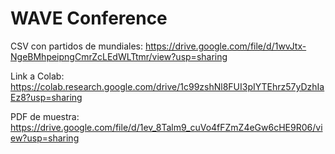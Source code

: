 # WAVE Conference

CSV con partidos de mundiales: https://drive.google.com/file/d/1wvJtx-NgeBMhpeipngCmrZcLEdWLTtmr/view?usp=sharing

Link a Colab: https://colab.research.google.com/drive/1c99zshNl8FUI3pIYTEhrz57yDzhIaEz8?usp=sharing


PDF de muestra: https://drive.google.com/file/d/1ev_8Talm9_cuVo4fFZmZ4eGw6cHE9R06/view?usp=sharing
